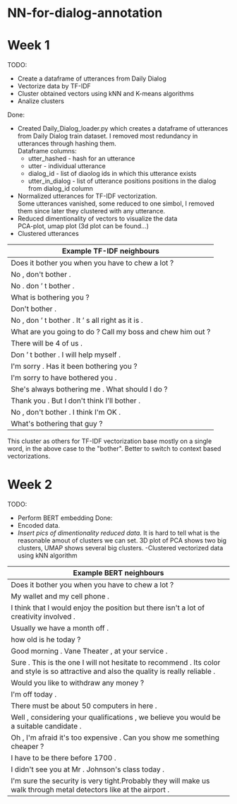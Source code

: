 # NN-for-dialog-annotation

# Week 1

TODO:
 - Create a dataframe of utterances from Daily Dialog
 - Vectorize data by TF-IDF
 - Cluster obtained vectors using kNN and K-means algorithms
 - Analize clusters
 
 Done:
 - Created Daily_Dialog_loader.py which creates a dataframe of utterances from Daily Dialog train dataset.
I removed most redundancy in utterances through hashing them.<br>
Dataframe columns:
    * utter_hashed - hash for an utterance
    * utter - individual utterance
    * dialog_id - list of diaolog ids in which this utterance exists
    * utter_in_dialog - list of utterance positions positions in the dialog from dialog_id column
- Normalized utterances for TF-IDF vectorization.<br>
Some utterances vanished, some reduced to one simbol, I removed them since later they clustered with any utterance. 
-  Reduced dimentionality of vectors to visualize the data <br>
PCA-plot, umap plot (3d plot can be found...)
- Clustered utterances <br>

|Example TF-IDF neighbours|
|---|
| Does it bother you when you have to chew a lot ? |
| No , don't bother . |
| No . don ’ t bother . |
| What is bothering you ? |
| Don't bother . |
| No , don ’ t bother . It ’ s all right as it is . |
| What are you going to do ? Call my boss and chew him out ? |
| There will be 4 of us . |
| Don ’ t bother . I will help myself . |
| I'm sorry . Has it been bothering you ? |
| I'm sorry to have bothered you . |
| She's always bothering me . What should I do ? |
| Thank you . But I don't think I'll bother . |
| No , don't bother . I think I'm OK . |
|What's bothering that guy ? |

This cluster as others for TF-IDF vectorization base mostly on a single word, in the above case to the "bother". Better to switch to context based vectorizations.

# Week 2
TODO:
- Perform BERT embedding
Done:
- Encoded data.
- *Insert pics of dimentionality reduced data.* It is hard to tell what is the reasonable amout of clusters we can set. 3D plot of PCA shows two big clusters, 
UMAP shows several big clusters.
-Clustered vectorized data using kNN algorithm 

|Example BERT neighbours|
|---|
| Does it bother you when you have to chew a lot ? |
| My wallet and my cell phone . |
| I think that I would enjoy the position but there isn't a lot of creativity involved . |
| Usually we have a month off . |
| how old is he today ? |
|Good morning . Vane Theater , at your service . |
| Sure . This is the one I will not hesitate to recommend . Its color and style is so attractive and also the quality is really reliable . |
| Would you like to withdraw any money ? |
| I'm off today . |
| There must be about 50 computers in here . |
| Well , considering your qualifications , we believe you would be a suitable candidate . |
| Oh , I'm afraid it's too expensive . Can you show me something cheaper ? |
| I have to be there before 1700 . |
|I didn't see you at Mr . Johnson's class today . |
| I'm sure the security is very tight.Probably they will make us walk through metal detectors like at the airport . |
